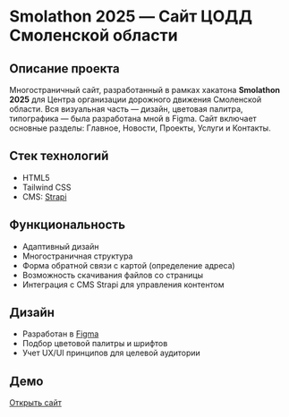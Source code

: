 # Smolathon 2025 — Сайт ЦОДД Смоленской области

## Описание проекта
Многостраничный сайт, разработанный в рамках хакатона **Smolathon 2025** для Центра организации дорожного движения Смоленской области. Вся визуальная часть — дизайн, цветовая палитра, типографика — была разработана мной в Figma. Сайт включает основные разделы: Главное, Новости, Проекты, Услуги и Контакты.

## Стек технологий
- HTML5
- Tailwind CSS
- CMS: [Strapi](https://strapi.io)

## Функциональность
- Адаптивный дизайн
- Многостраничная структура
- Форма обратной связи с картой (определение адреса)
- Возможность скачивания файлов со страницы
- Интеграция с CMS Strapi для управления контентом

## Дизайн
- Разработан в [Figma](https://figma.com)
- Подбор цветовой палитры и шрифтов
- Учет UX/UI принципов для целевой аудитории

## Демо
[Открыть сайт](https://frogfromtheswamp.github.io/Smolathon_2025/src/index.html)





